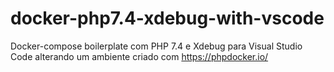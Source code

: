 # docker-php7.4-xdebug-with-vscode
Docker-compose boilerplate com PHP 7.4 e Xdebug para Visual Studio Code alterando um ambiente criado com https://phpdocker.io/

